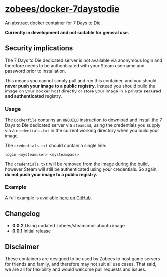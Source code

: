 # [zobees/docker-7daystodie](https://hub.docker.com/r/zobees/7daystodie/)

An abstract docker container for 7 Days to Die.

**Currently in development and not suitable for general use.**

## Security implications

The 7 Days to Die dedicated server is not available via anonymous login and therefore needs to be authenticated with your Steam username and password prior to installation.

This means you cannot simply pull and run this container, and you should **never push your image to a public registry**.  Instead you should build the image on your docker host directly or store your image in a private **secured and authenticated** registry.

### Usage

The `Dockerfile` contains an `ONBUILD` instruction to download and install the 7 Days to Die dedicated server via `steamcmd`, using the credentials you supply via a `credentials.txt` in the current working directory when you build your image.

The `credentials.txt` should contain a single line:

    login <mysteamuser> <mysteampass>

The `credentials.txt` will be removed from the image during the build, however Steam will still be authenticated using _your_ credentials.  So again, **do not push your image to a public registry.**

### Example

A full example is available [here on GitHub](https://github.com/zobees/docker-7daystodie-example).

## Changelog

 * **0.0.2** Using updated zobees/steamcmd-ubuntu image
 * **0.0.1** Initial release

## Disclaimer

These containers are designed to be used by Zobees to host game servers for friends and family, and therefore may not suit all use cases.  That said, we are all for flexibility and would welcome pull requests and issues.
